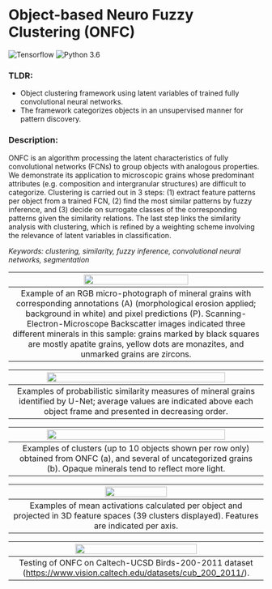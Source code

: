 # Object-based Neuro Fuzzy Clustering (ONFC)
![Tensorflow](https://img.shields.io/badge/Implemented%20in-Tensorflow-green.svg) ![Python 3.6](https://img.shields.io/badge/python-3.6-blue.svg?style=plastic) <br>

### TLDR:
- Object clustering framework using latent variables of trained fully convolutional neural networks.
- The framework categorizes objects in an unsupervised manner for pattern discovery.

### Description:
ONFC is an algorithm processing the latent characteristics of fully convolutional networks (FCNs) to group objects with analogous properties. We demonstrate its application to microscopic grains whose predominant attributes (e.g. composition and intergranular structures) are difficult to categorize. Clustering is carried out in 3 steps: (1) extract feature patterns per object from a trained FCN, (2) find the most similar patterns by fuzzy inference, and (3) decide on surrogate classes of the corresponding patterns given the similarity relations. The last step links the similarity analysis with clustering, which is refined by a weighting scheme involving the relevance of latent variables in classification.

*Keywords: clustering, similarity, fuzzy inference, convolutional neural networks, segmentation*

| <img src="https://raw.githubusercontent.com/cjuliani/tf-object-neuro-fuzzy-clustering/main/sample.PNG" width="65%"> |
|:--:|
| Example of an RGB micro-photograph of mineral grains with corresponding annotations (A) (morphological erosion applied; background in white) and pixel predictions (P). Scanning-Electron-Microscope Backscatter images indicated three different minerals in this sample: grains marked by black squares are mostly apatite grains, yellow dots are monazites, and unmarked grains are zircons.

| <img src="https://raw.githubusercontent.com/cjuliani/tf-object-neuro-fuzzy-clustering/main/similarity.PNG" width="85%"> |
|:--:|
| Examples of probabilistic similarity measures of mineral grains identified by U-Net; average values are indicated above each object frame and presented in decreasing order.

| <img src="https://raw.githubusercontent.com/cjuliani/tf-object-neuro-fuzzy-clustering/main/clusters.PNG" width="85%"> |
|:--:|
| Examples of clusters (up to 10 objects shown per row only) obtained from ONFC (a), and several of uncategorized grains (b). Opaque minerals tend to reflect more light.

| <img src="https://raw.githubusercontent.com/cjuliani/tf-object-neuro-fuzzy-clustering/main/feature-centroids-plot.png" width="50%"> |
|:--:|
| Examples of mean activations calculated per object and projected in 3D feature spaces (39 clusters displayed). Features are indicated per axis.

| <img src="https://raw.githubusercontent.com/cjuliani/tf-object-neuro-fuzzy-clustering/main/birds.png" width="70%"> |
|:--:|
| Testing of ONFC on Caltech-UCSD Birds-200-2011 dataset (https://www.vision.caltech.edu/datasets/cub_200_2011/).

